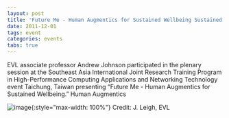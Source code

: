 ```yaml
---
layout: post
title: 'Future Me - Human Augmentics for Sustained Wellbeing Sustained Wellbeing'
date: 2011-12-01
tags: event
categories: events
tabs: true
---
```


EVL associate professor Andrew Johnson participated in the plenary session at the Southeast Asia International Joint Research Training Program in High-Performance Computing Applications and Networking Technology event Taichung, Taiwan presenting &ldquo;Future Me - Human Augmentics for Sustained Wellbeing.&rdquo;
Human Augmentics

![image](https://www.evl.uic.edu/output/originals/humanaugmentics_kenyon_6-11.jpg-srcw.jpg){:style="max-width: 100%"}
Credit: J. Leigh, EVL


